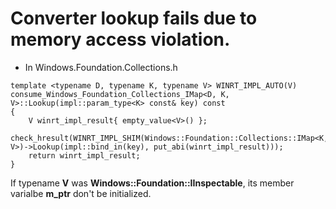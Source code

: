 # Converter lookup fails due to memory access violation.

- In Windows.Foundation.Collections.h
```
template <typename D, typename K, typename V> WINRT_IMPL_AUTO(V) consume_Windows_Foundation_Collections_IMap<D, K, V>::Lookup(impl::param_type<K> const& key) const
{
    V winrt_impl_result{ empty_value<V>() };
    check_hresult(WINRT_IMPL_SHIM(Windows::Foundation::Collections::IMap<K, V>)->Lookup(impl::bind_in(key), put_abi(winrt_impl_result)));
    return winrt_impl_result;
}
```
If typename **V** was **Windows::Foundation::IInspectable**, its member varialbe **m_ptr** don't be initialized.
